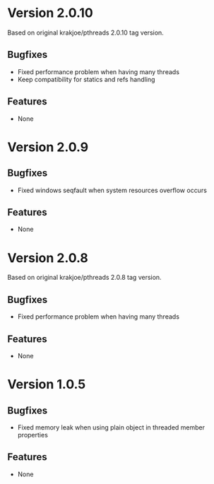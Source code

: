 # Version 2.0.10

Based on original krakjoe/pthreads 2.0.10 tag version.

## Bugfixes

* Fixed performance problem when having many threads
* Keep compatibility for statics and refs handling

## Features

* None

# Version 2.0.9

## Bugfixes

* Fixed windows seqfault when system resources overflow occurs

## Features

* None

# Version 2.0.8

Based on original krakjoe/pthreads 2.0.8 tag version.

## Bugfixes

* Fixed performance problem when having many threads

## Features

* None

# Version 1.0.5

## Bugfixes

* Fixed memory leak when using plain object in threaded member properties

## Features

* None
